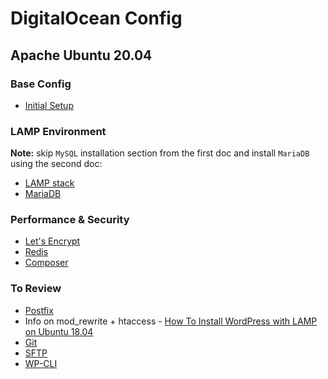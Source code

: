 # DigitalOcean Config

## Apache Ubuntu 20.04

### Base Config

- [Initial Setup](https://www.digitalocean.com/community/tutorials/initial-server-setup-with-ubuntu-20-04)

### LAMP Environment

**Note:** skip `MySQL` installation section from the first doc and install `MariaDB` using the second doc:

- [LAMP stack](https://www.digitalocean.com/community/tutorials/how-to-install-linux-apache-mysql-php-lamp-stack-on-ubuntu-20-04)
- [MariaDB](https://www.digitalocean.com/community/tutorials/how-to-install-mariadb-on-ubuntu-20-04)

### Performance & Security

- [Let's Encrypt](https://www.digitalocean.com/community/tutorials/how-to-secure-apache-with-let-s-encrypt-on-ubuntu-20-04)
- [Redis](https://www.digitalocean.com/community/tutorials/how-to-install-and-secure-redis-on-ubuntu-20-04)
- [Composer](https://www.digitalocean.com/community/tutorials/how-to-install-and-use-composer-on-ubuntu-20-04)

### To Review

- [Postfix](https://www.digitalocean.com/community/tutorials/how-to-install-and-configure-postfix-on-ubuntu-20-04)
- Info on mod_rewrite + htaccess - [How To Install WordPress with LAMP on Ubuntu 18.04](https://www.digitalocean.com/community/tutorials/how-to-install-wordpress-with-lamp-on-ubuntu-18-04)
- [Git](https://www.digitalocean.com/community/tutorials/how-to-install-git-on-ubuntu-16-04)
- [SFTP](https://www.digitalocean.com/community/questions/sftp-setup-on-transmit-mac)
- [WP-CLI](https://www.linode.com/docs/guides/install-wordpress-using-wp-cli-on-ubuntu-18-04/)